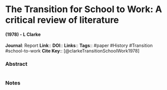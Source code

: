 # The Transition for School to Work: A critical review of literature
#### (1978) - L Clarke
**Journal**: Report
**Link**:: 
**DOI**:: 
**Links**:: 
**Tags**:: #paper #History #Transition #school-to-work 
**Cite Key**:: [@clarkeTransitionSchoolWork1978]

### Abstract

```

```

### Notes

